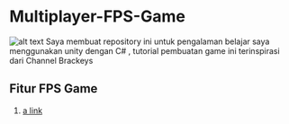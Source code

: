 # Multiplayer-FPS-Game
![alt text](https://ibb.co/tKKkj19)
Saya membuat repository ini untuk pengalaman belajar saya menggunakan unity dengan C# , tutorial pembuatan game ini terinspirasi dari Channel Brackeys
## Fitur FPS Game
  1. [a link](https://github.com/RizalFIrdaus/Multiplayer-FPS-Game)
